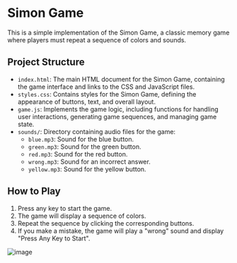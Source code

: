 # Simon Game

This is a simple implementation of the Simon Game, a classic memory game where players must repeat a sequence of colors and sounds.

## Project Structure

- `index.html`: The main HTML document for the Simon Game, containing the game interface and links to the CSS and JavaScript files.
- `styles.css`: Contains styles for the Simon Game, defining the appearance of buttons, text, and overall layout.
- `game.js`: Implements the game logic, including functions for handling user interactions, generating game sequences, and managing game state.
- `sounds/`: Directory containing audio files for the game:
  - `blue.mp3`: Sound for the blue button.
  - `green.mp3`: Sound for the green button.
  - `red.mp3`: Sound for the red button.
  - `wrong.mp3`: Sound for an incorrect answer.
  - `yellow.mp3`: Sound for the yellow button.

## How to Play

1. Press any key to start the game.
2. The game will display a sequence of colors.
3. Repeat the sequence by clicking the corresponding buttons.
4. If you make a mistake, the game will play a "wrong" sound and display "Press Any Key to Start".

![image](https://github.com/user-attachments/assets/d155674a-a829-475a-90bd-ef231d6b4674)

